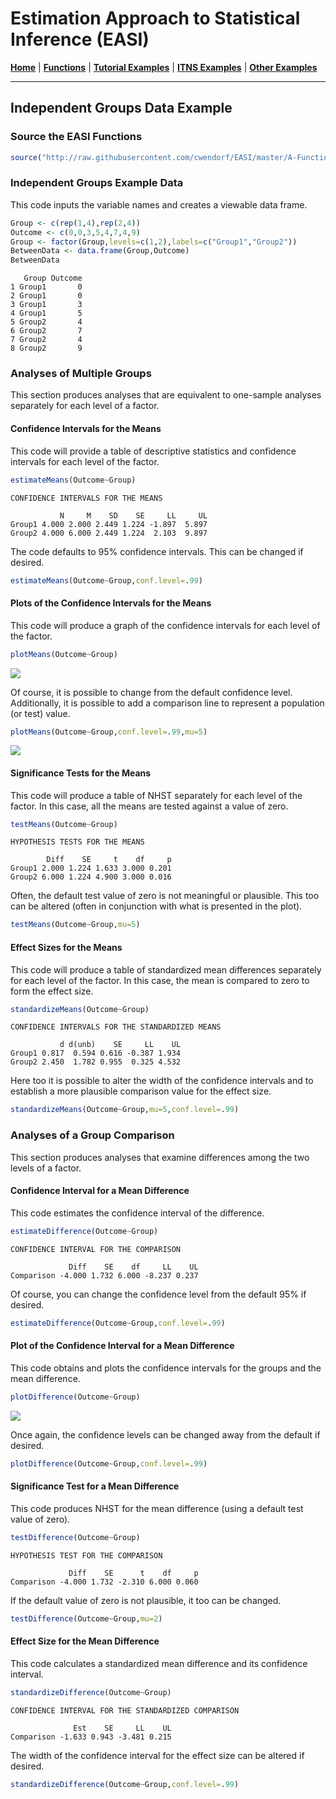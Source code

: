 # Estimation Approach to Statistical Inference (EASI)

[**Home**](https://github.com/cwendorf/EASI/) | 
[**Functions**](https://github.com/cwendorf/EASI/tree/master/A-Functions) | 
[**Tutorial Examples**](https://github.com/cwendorf/EASI/tree/master/B-TutorialExamples) | 
[**ITNS Examples**](https://github.com/cwendorf/EASI/tree/master/C-ITNSExamples) | 
[**Other Examples**](https://github.com/cwendorf/EASI/tree/master/D-OtherExamples)

---

## Independent Groups Data Example

### Source the EASI Functions

```r
source("http://raw.githubusercontent.com/cwendorf/EASI/master/A-Functions/ALL-EASI-FUNCTIONS.R")
```

### Independent Groups Example Data

This code inputs the variable names and creates a viewable data frame.
```r
Group <- c(rep(1,4),rep(2,4))
Outcome <- c(0,0,3,5,4,7,4,9)
Group <- factor(Group,levels=c(1,2),labels=c("Group1","Group2"))
BetweenData <- data.frame(Group,Outcome)
BetweenData
```
```
   Group Outcome
1 Group1       0
2 Group1       0
3 Group1       3
4 Group1       5
5 Group2       4
6 Group2       7
7 Group2       4
8 Group2       9
```

### Analyses of Multiple Groups

This section produces analyses that are equivalent to one-sample analyses separately for each level of a factor.

#### Confidence Intervals for the Means

This code will provide a table of descriptive statistics and confidence intervals for each level of the factor.
```r
estimateMeans(Outcome~Group)
```
```
CONFIDENCE INTERVALS FOR THE MEANS

           N     M    SD    SE     LL     UL
Group1 4.000 2.000 2.449 1.224 -1.897  5.897
Group2 4.000 6.000 2.449 1.224  2.103  9.897
```

The code defaults to 95% confidence intervals. This can be changed if desired.
```r
estimateMeans(Outcome~Group,conf.level=.99)
```

#### Plots of the Confidence Intervals for the Means

This code will produce a graph of the confidence intervals for each level of the factor.
```r
plotMeans(Outcome~Group)
```
<kbd><img src="Independent-Figure1.jpg"></kbd>

Of course, it is possible to change from the default confidence level. Additionally, it is possible to add a comparison line to represent a population (or test) value.
```r
plotMeans(Outcome~Group,conf.level=.99,mu=5)
```
<kbd><img src="Independent-Figure2.jpg"></kbd>


#### Significance Tests for the Means

This code will produce a table of NHST separately for each level of the factor. In this case, all the means are tested against a value of zero.
```r
testMeans(Outcome~Group)
```
```
HYPOTHESIS TESTS FOR THE MEANS

        Diff    SE     t    df     p
Group1 2.000 1.224 1.633 3.000 0.201
Group2 6.000 1.224 4.900 3.000 0.016
```

Often, the default test value of zero is not meaningful or plausible. This too can be altered (often in conjunction with what is presented in the plot).
```r
testMeans(Outcome~Group,mu=5)
```

#### Effect Sizes for the Means

This code will produce a table of standardized mean differences separately for each level of the factor. In this case, the mean is compared to zero to form the effect size.
```r
standardizeMeans(Outcome~Group)
```
```
CONFIDENCE INTERVALS FOR THE STANDARDIZED MEANS

           d d(unb)    SE     LL    UL
Group1 0.817  0.594 0.616 -0.387 1.934
Group2 2.450  1.782 0.955  0.325 4.532
```

Here too it is possible to alter the width of the confidence intervals and to establish a more plausible comparison value for the effect size.
```r
standardizeMeans(Outcome~Group,mu=5,conf.level=.99)
```

### Analyses of a Group Comparison

This section produces analyses that examine differences among the two levels of a factor.

#### Confidence Interval for a Mean Difference

This code estimates the confidence interval of the difference.
```r
estimateDifference(Outcome~Group)
```
```
CONFIDENCE INTERVAL FOR THE COMPARISON

             Diff    SE    df     LL    UL
Comparison -4.000 1.732 6.000 -8.237 0.237
```

Of course, you can change the confidence level from the default 95% if desired.
```r
estimateDifference(Outcome~Group,conf.level=.99)
```

#### Plot of the Confidence Interval for a Mean Difference

This code obtains and plots the confidence intervals for the groups and the mean difference.
```r
plotDifference(Outcome~Group)
```
<kbd><img src="Independent-Figure3.jpg"></kbd>

Once again, the confidence levels can be changed away from the default if desired.
```r
plotDifference(Outcome~Group,conf.level=.99)
```

#### Significance Test for a Mean Difference

This code produces NHST for the mean difference (using a default test value of zero).
```r
testDifference(Outcome~Group)
```
```
HYPOTHESIS TEST FOR THE COMPARISON

             Diff    SE      t    df     p
Comparison -4.000 1.732 -2.310 6.000 0.060
```

If the default value of zero is not plausible, it too can be changed.
```r
testDifference(Outcome~Group,mu=2)
```

#### Effect Size for the Mean Difference

This code calculates a standardized mean difference and its confidence interval.
```r
standardizeDifference(Outcome~Group)
```
```
CONFIDENCE INTERVAL FOR THE STANDARDIZED COMPARISON

              Est    SE     LL    UL
Comparison -1.633 0.943 -3.481 0.215
```

The width of the confidence interval for the effect size can be altered if desired.
```r
standardizeDifference(Outcome~Group,conf.level=.99)
```
